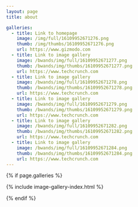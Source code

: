 ```yaml
---
layout: page
title: about

galleries:
  - title: Link to homepage
    image: /img/full/16109952671276.png
    thumb: /img/thumbs/16109952671276.png
    url: https://www.gizmodo.com
  - title: Link to image gallery
    image: /bwands/img/full/16109952671277.png
    thumb: /bwands/img/thumbs/16109952671277.png
    url: https://www.techcrunch.com
  - title: Link to image gallery
    image: /bwands/img/full/16109952671278.png
    thumb: /bwands/img/thumbs/16109952671278.png
    url: https://www.techcrunch.com
  - title: Link to image gallery
    image: /bwands/img/full/16109952671279.png
    thumb: /bwands/img/thumbs/16109952671279.png
    url: https://www.techcrunch.com
  - title: Link to image gallery
    image: /bwands/img/full/16109952671282.png
    thumb: /bwands/img/thumbs/16109952671282.png
    url: https://www.techcrunch.com   
  - title: Link to image gallery
    image: /bwands/img/full/16109952671284.png
    thumb: /bwands/img/thumbs/16109952671284.png
    url: https://www.techcrunch.com 
---
```


{% if page.galleries %}

{% include image-gallery-index.html %}

{% endif %}